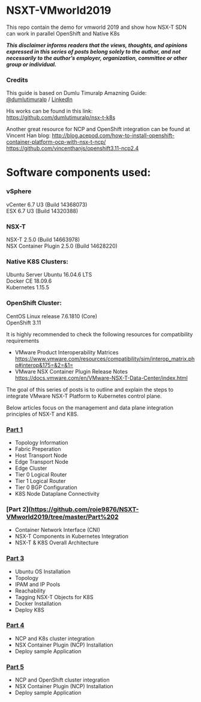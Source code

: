 # NSXT-VMworld2019
This repo contain the demo for vmworld 2019 and show how NSX-T SDN can work in parallel OpenShift and Native K8s  

_**This disclaimer informs readers that the views, thoughts, and opinions expressed in this series of posts belong solely to the author, and not necessarily to the author’s employer, organization, committee or other group or individual.**_

### Credits  
This guide is based on Dumlu Timuralp Amazning Guide:  
 [@dumlutimuralp](https://twitter.com/dumlutimuralp) / [LinkedIn](https://www.linkedin.com/in/dumlutimuralp/) 

His works can be found in this link:  
https://github.com/dumlutimuralp/nsx-t-k8s  
  

Another great resource for NCP and OpenShift integration can be found at Vincent Han blog:
http://blog.acepod.com/how-to-install-openshift-container-platform-ocp-with-nsx-t-ncp/
https://github.com/vincenthanjs/openshift3.11-ncp2.4



#  Software components used:  

### vSphere  
vCenter 6.7 U3 (Build 14368073)  
ESX 6.7 U3 (Build 14320388)  
### NSX-T  
NSX-T 2.5.0 (Build 14663978)  
NSX Container Plugin 2.5.0 (Build 14628220)  

### Native K8S Clusters:
Ubuntu Server Ubuntu 16.04.6 LTS  
Docker CE 18.09.6  
Kubernetes 1.15.5  

### OpenShift Cluster:
CentOS Linux release 7.6.1810 (Core)  
OpenShift 3.11


It is highly recommended to check the following resources for compatibility requirements
* VMware Product Interoperability Matrices  
https://www.vmware.com/resources/compatibility/sim/interop_matrix.php#interop&175=&2=&1=
* VMware NSX Container Plugin Release Notes
https://docs.vmware.com/en/VMware-NSX-T-Data-Center/index.html  


The goal of this series of posts is to outline and explain the steps to integrate VMware NSX-T Platform to Kubernetes control plane.

Below articles focus on the management and data plane integration principles of NSX-T and K8S.

### [Part 1](https://github.com/roie9876/NSXT-VMworld2019/tree/master/Part%201)

* Topology Information
* Fabric Preperation
* Host Transport Node
* Edge Transport Node
* Edge Cluster
* Tier 0 Logical Router
* Tier 1 Logical Router
* Tier 0 BGP Configuration
* K8S Node Dataplane Connectivity


### [Part 2](https://github.com/roie9876/NSXT-VMworld2019/tree/master/Part%202

* Container Network Interface (CNI)
* NSX-T Components in Kubernetes Integration
* NSX-T & K8S Overall Architecture

### [Part 3](https://github.com/roie9876/NSXT-VMworld2019/tree/master/Part%203)

* Ubuntu OS Installation
* Topology
* IPAM and IP Pools
* Reachability
* Tagging NSX-T Objects for K8S
* Docker Installation
* Deploy K8S

### [Part 4](https://github.com/roie9876/NSXT-VMworld2019/tree/master/Part%204)

* NCP and K8s cluster integration
* NSX Container Plugin (NCP) Installation
* Deploy sample Application

### [Part 5](https://github.com/roie9876/NSXT-VMworld2019/tree/master/Part%205)

* NCP and OpenShift cluster integration
* NSX Container Plugin (NCP) Installation
* Deploy sample Application